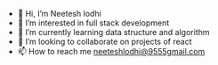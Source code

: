 - 👋 Hi, I’m Neetesh lodhi
- 👀 I’m interested in full stack development
- 🌱 I’m currently learning data structure and algorithm
- 💞️ I’m looking to collaborate on projects of react
- 📫 How to reach me neeteshlodhi@9555gmail.com
  


<!---
Neeteshclodhi/Neeteshclodhi is a ✨ special ✨ repository because its `README.md` (this file) appears on your GitHub profile.
You can click the Preview link to take a look at your changes.
--->
